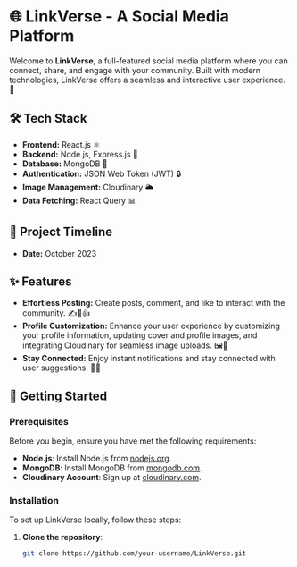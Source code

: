 # 🌐 LinkVerse - A Social Media Platform

Welcome to **LinkVerse**, a full-featured social media platform where you can connect, share, and engage with your community. Built with modern technologies, LinkVerse offers a seamless and interactive user experience. 🚀

## 🛠️ Tech Stack

- **Frontend:** React.js ⚛️
- **Backend:** Node.js, Express.js 🚀
- **Database:** MongoDB 🍃
- **Authentication:** JSON Web Token (JWT) 🔒
- **Image Management:** Cloudinary 🌥️
- **Data Fetching:** React Query 📊

## 📅 Project Timeline

- **Date:** October 2023

## ✨ Features

- **Effortless Posting:** Create posts, comment, and like to interact with the community. ✍️💬👍
- **Profile Customization:** Enhance your user experience by customizing your profile information, updating cover and profile images, and integrating Cloudinary for seamless image uploads. 🖼️🔄
- **Stay Connected:** Enjoy instant notifications and stay connected with user suggestions. 📲🔔

## 🚀 Getting Started

### Prerequisites

Before you begin, ensure you have met the following requirements:

- **Node.js**: Install Node.js from [nodejs.org](https://nodejs.org/).
- **MongoDB**: Install MongoDB from [mongodb.com](https://www.mongodb.com/).
- **Cloudinary Account**: Sign up at [cloudinary.com](https://cloudinary.com/).

### Installation

To set up LinkVerse locally, follow these steps:

1. **Clone the repository**:
   ```bash
   git clone https://github.com/your-username/LinkVerse.git
